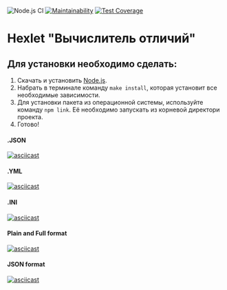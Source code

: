 ![Node.js CI](https://github.com/gorushkin/frontend-project-lvl2/workflows/Node.js%20CI/badge.svg?event=push)
[![Maintainability](https://api.codeclimate.com/v1/badges/0b10a67f583b6b1b6da8/maintainability)](https://codeclimate.com/github/gorushkin/frontend-project-lvl2/maintainability)
[![Test Coverage](https://api.codeclimate.com/v1/badges/0b10a67f583b6b1b6da8/test_coverage)](https://codeclimate.com/github/gorushkin/frontend-project-lvl2/test_coverage)
# Hexlet "Вычислитель отличий"

## Для установки необходимо сделать:

1. Скачать и установить [Node.js](https://nodejs.org/).
2. Набрать в терминале команду `make install`, которая установит все необходимые зависимости.
3. Для установки пакета из операционной системы, используйте команду `npm link`. Её необходимо запускать из корневой директори проекта.
4. Готово!

#### .JSON
[![asciicast](https://asciinema.org/a/SZWgPaEqQRqkagFhvNJiuNWnj.svg)](https://asciinema.org/a/SZWgPaEqQRqkagFhvNJiuNWnj)

#### .YML
[![asciicast](https://asciinema.org/a/FHHOXl47oIuRSrXcSAtNNN5fU.svg)](https://asciinema.org/a/FHHOXl47oIuRSrXcSAtNNN5fU)

#### .INI
[![asciicast](https://asciinema.org/a/1YTqfwHHf2TcBka8xUfRz6EgN.svg)](https://asciinema.org/a/1YTqfwHHf2TcBka8xUfRz6EgN)

#### Plain and Full format
[![asciicast](https://asciinema.org/a/TpOTjo0Cq4ZHKSRKI7ZaigovX.svg)](https://asciinema.org/a/TpOTjo0Cq4ZHKSRKI7ZaigovX)

#### JSON format
[![asciicast](https://asciinema.org/a/4bDBRIWQirHmtHTxcinhM3WRt.svg)](https://asciinema.org/a/4bDBRIWQirHmtHTxcinhM3WRt)